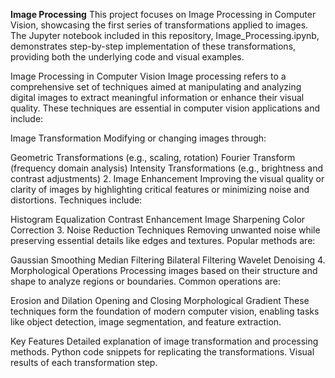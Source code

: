 **Image Processing**
This project focuses on Image Processing in Computer Vision, showcasing the first series of transformations applied to images. The Jupyter notebook included in this repository, Image_Processing.ipynb, demonstrates step-by-step implementation of these transformations, providing both the underlying code and visual examples.

Image Processing in Computer Vision
Image processing refers to a comprehensive set of techniques aimed at manipulating and analyzing digital images to extract meaningful information or enhance their visual quality. These techniques are essential in computer vision applications and include:

Image Transformation
Modifying or changing images through:

Geometric Transformations (e.g., scaling, rotation)
Fourier Transform (frequency domain analysis)
Intensity Transformations (e.g., brightness and contrast adjustments)
2. Image Enhancement
Improving the visual quality or clarity of images by highlighting critical features or minimizing noise and distortions. Techniques include:

Histogram Equalization
Contrast Enhancement
Image Sharpening
Color Correction
3. Noise Reduction Techniques
Removing unwanted noise while preserving essential details like edges and textures. Popular methods are:

Gaussian Smoothing
Median Filtering
Bilateral Filtering
Wavelet Denoising
4. Morphological Operations
Processing images based on their structure and shape to analyze regions or boundaries. Common operations are:

Erosion and Dilation
Opening and Closing
Morphological Gradient
These techniques form the foundation of modern computer vision, enabling tasks like object detection, image segmentation, and feature extraction.



Key Features
Detailed explanation of image transformation and processing methods.
Python code snippets for replicating the transformations.
Visual results of each transformation step.

